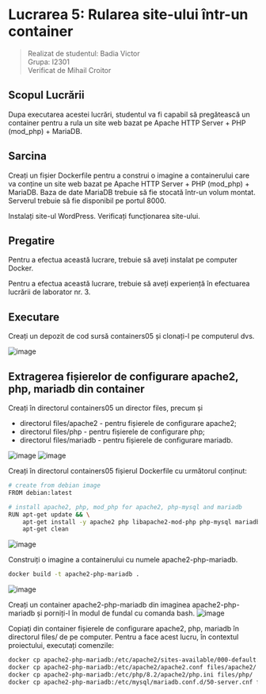 # Lucrarea 5: Rularea site-ului într-un container

> Realizat de studentul: Badia Victor \
> Grupa: I2301
> \
> Verificat de Mihail Croitor

## Scopul Lucrării

Dupa executarea acestei lucrări, studentul va fi capabil să pregătească un container pentru a rula un site web bazat pe Apache HTTP Server + PHP (mod_php) + MariaDB.

## Sarcina

Creați un fișier Dockerfile pentru a construi o imagine a containerului care va conține un site web bazat pe Apache HTTP Server + PHP (mod_php) + MariaDB. Baza de date MariaDB trebuie să fie stocată într-un volum montat. Serverul trebuie să fie disponibil pe portul 8000.

Instalați site-ul WordPress. Verificați funcționarea site-ului.

## Pregatire

Pentru a efectua această lucrare, trebuie să aveți instalat pe computer Docker.

Pentru a efectua această lucrare, trebuie să aveți experiență în efectuarea lucrării de laborator nr. 3.

## Executare

Creați un depozit de cod sursă containers05 și clonați-l pe computerul dvs.

![image](https://github.com/user-attachments/assets/317b76f8-13af-4174-8127-4ee5503fa35f)

## Extragerea fișierelor de configurare apache2, php, mariadb din container

Creați în directorul containers05 un director files, precum și
- directorul files/apache2 - pentru fișierele de configurare apache2;
- directorul files/php - pentru fișierele de configurare php;
- directorul files/mariadb - pentru fișierele de configurare mariadb.

![image](https://github.com/user-attachments/assets/d1722e08-af2f-4078-a2d0-401439014d2c)
![image](https://github.com/user-attachments/assets/dcd9c770-1dda-4992-9a12-8cb5efae8966)

Creați în directorul containers05 fișierul Dockerfile cu următorul conținut:

```bash
# create from debian image
FROM debian:latest

# install apache2, php, mod_php for apache2, php-mysql and mariadb
RUN apt-get update && \
    apt-get install -y apache2 php libapache2-mod-php php-mysql mariadb-server && \
    apt-get clean
```
![image](https://github.com/user-attachments/assets/4c4da172-bada-4271-a577-913d2ec1c7a7)

Construiți o imagine a containerului cu numele apache2-php-mariadb.

```bash
docker build -t apache2-php-mariadb .
```
![image](https://github.com/user-attachments/assets/9193dfaa-2d83-4be5-92c5-7f8d6e02d695)

Creați un container apache2-php-mariadb din imaginea apache2-php-mariadb și porniți-l în modul de fundal cu comanda bash.
![image](https://github.com/user-attachments/assets/8863bbf3-800f-47f7-bc47-4b9d4fa7e8d1)

Copiați din container fișierele de configurare apache2, php, mariadb în directorul files/ de pe computer. Pentru a face acest lucru, în contextul proiectului, executați comenzile:

```bash
docker cp apache2-php-mariadb:/etc/apache2/sites-available/000-default.conf files/apache2/
docker cp apache2-php-mariadb:/etc/apache2/apache2.conf files/apache2/
docker cp apache2-php-mariadb:/etc/php/8.2/apache2/php.ini files/php/
docker cp apache2-php-mariadb:/etc/mysql/mariadb.conf.d/50-server.cnf files/mariadb/
```








